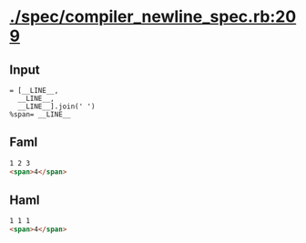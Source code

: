 # [./spec/compiler_newline_spec.rb:209](../../spec/compiler_newline_spec.rb#L209)
## Input
```haml
= [__LINE__,
  __LINE__,
  __LINE__].join(' ')
%span= __LINE__

```

## Faml
```html
1 2 3
<span>4</span>

```

## Haml
```html
1 1 1
<span>4</span>

```

